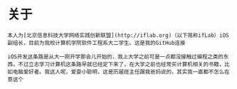 # **关于**

    本人为[北京信息科技大学网络实践创新联盟](http://iflab.org)（以下简称ifLab）iOS副组长，目前为我校计算机学院软件工程系大二学生。这是我的GitHub连接

    iOS开发这条路是从大一刚开学那会儿开始的，我上大学之前可是一点都没接触过编程之类的东西，不过立志学习计算机这条路早就已经定下来了，在大学之前也经常买计算机相关的书籍，比如电脑爱好者。我这人呢，爱耍小聪明，这是历届班主任跟我爸妈说的，其实我一直都不怎么在意这个


